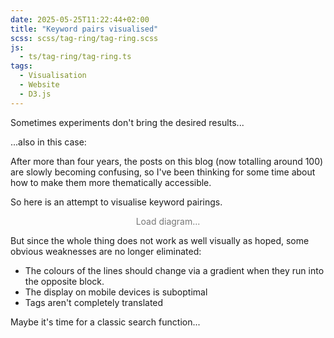 ```yaml
---
date: 2025-05-25T11:22:44+02:00
title: "Keyword pairs visualised"
scss: scss/tag-ring/tag-ring.scss
js:
  - ts/tag-ring/tag-ring.ts
tags:
  - Visualisation
  - Website
  - D3.js
---
```

Sometimes experiments don't bring the desired results...
<!--more-->

...also in this case:

After more than four years, the posts on this blog (now totalling around 100) are slowly becoming confusing, so I've been thinking for some time about how to make them more thematically accessible.

So here is an attempt to visualise keyword pairings.

<div id="chordContainer" class="tag-ring">
  <p style="text-align: center; color: #777">Load diagram...</p>
</div>

But since the whole thing does not work as well visually as hoped, some obvious weaknesses are no longer eliminated:
* The colours of the lines should change via a gradient when they run into the opposite block.
* The display on mobile devices is suboptimal
* Tags aren't completely translated

Maybe it's time for a classic search function...
